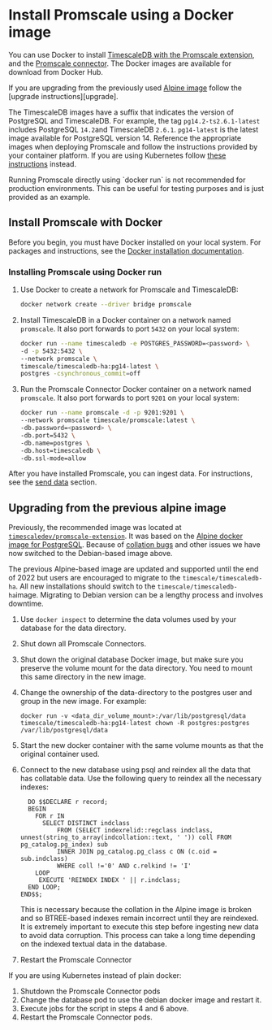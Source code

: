 # Install Promscale using a Docker image
You can use Docker to install 
[TimescaleDB with the Promscale extension][timescaledb-docker-image], 
and the [Promscale connector][promscale-docker-image]. 
The Docker images are available for download from Docker Hub.

If you are upgrading from the previously used [Alpine image][alpine-image]
follow the [upgrade instructions][upgrade].

The TimescaleDB images have a suffix that indicates the version of PostgreSQL
and TimescaleDB. For example, the tag `pg14.2-ts2.6.1-latest` includes
PostgreSQL `14.2`and TimescaleDB `2.6.1`. `pg14-latest` is the latest image
available for PostgreSQL version 14. Reference the appropriate images when
deploying Promscale and follow the instructions provided by your container
platform. If you are using Kubernetes follow [these instructions][promscale-install-kubernetes] instead.

<highlight type="important">
Running Promscale directly using `docker run` is not recommended for production
environments. This can be useful for testing purposes and is just provided as an
example.
</highlight>

## Install Promscale with Docker
Before you begin, you must have Docker installed on your local system. For
packages and instructions, see the [Docker installation documentation][docker-install].

<procedure>

### Installing Promscale using Docker run
1.  Use Docker to create a network for Promscale and TimescaleDB:
    ```bash
    docker network create --driver bridge promscale
    ```
1.  Install TimescaleDB in a Docker container on a network named `promscale`. It
    also port forwards to port `5432` on your local system:
    ```bash
    docker run --name timescaledb -e POSTGRES_PASSWORD=<password> \
    -d -p 5432:5432 \
    --network promscale \
    timescale/timescaledb-ha:pg14-latest \
    postgres -csynchronous_commit=off
    ```
1.  Run the Promscale Connector Docker container on a network named `promscale`.
    It also port forwards to port `9201` on your local system:
    ```bash
    docker run --name promscale -d -p 9201:9201 \
    --network promscale timescale/promscale:latest \
    -db.password=<password> \
    -db.port=5432 \
    -db.name=postgres \
    -db.host=timescaledb \
    -db.ssl-mode=allow
    ```

</procedure>

After you have installed Promscale, you can ingest data.
For instructions, see the [send data][send-data] section.

## Upgrading from the previous alpine image

Previously, the recommended image was located at [`timescaledev/promscale-extension`](https://hub.docker.com/r/timescaledev/promscale-extension).
It was based on the [Alpine docker image for PostgreSQL](https://github.com/docker-library/postgres/blob/e8ebf74e50128123a8d0220b85e357ef2d73a7ec/12/alpine/Dockerfile).
Because of [collation bugs](https://github.com/docker-library/postgres/issues/327) and other issues we have now switched to the Debian-based image above.

The previous Alpine-based image are updated and supported until
the end of 2022 but users are encouraged to migrate to the
`timescale/timescaledb-ha`. All new installations should switch to the
`timescale/timescaledb-ha`image.
<highlight type="note">
Migrating to Debian version can be a lengthy process and involves downtime.
</highlight>

<procedure>

1. Use `docker inspect` to determine the data volumes used by your database for the data directory.
1. Shut down all Promscale Connectors.
1. Shut down the original database Docker image, but make sure you preserve the volume mount
   for the data directory. You need to mount this same directory in the new
   image.
1. Change the ownership of the data-directory to the postgres user and group in
   the new image. For example:

   ```
   docker run -v <data_dir_volume_mount>:/var/lib/postgresql/data timescale/timescaledb-ha:pg14-latest chown -R postgres:postgres /var/lib/postgresql/data
   ```
1. Start the new docker container with the same volume mounts as that the
   original container used.
1. Connect to the new database using psql and reindex all the data that has
   collatable data. Use the following query to reindex all the necessary indexes:

   ```
     DO $$DECLARE r record;
     BEGIN
       FOR r IN
         SELECT DISTINCT indclass
             FROM (SELECT indexrelid::regclass indclass, unnest(string_to_array(indcollation::text, ' ')) coll FROM pg_catalog.pg_index) sub
             INNER JOIN pg_catalog.pg_class c ON (c.oid = sub.indclass)
             WHERE coll !='0' AND c.relkind != 'I'
       LOOP
        EXECUTE 'REINDEX INDEX ' || r.indclass;
     END LOOP;
   END$$;
   ```
   This is necessary because the collation in the Alpine image is broken and so
   BTREE-based indexes remain incorrect until they are reindexed. It is
   extremely important to execute this step before ingesting new data to avoid
   data corruption. This process can take a long time depending on the indexed
   textual data in the database.  

1. Restart the Promscale Connector

</procedure>

If you are using Kubernetes instead of plain docker:
<procedure>

1. Shutdown the Promscale Connector pods
1. Change the database pod to use the debian docker image and restart it.
1. Execute jobs for the script in steps 4 and 6 above.
1. Restart the Promscale Connector pods.

</procedure>

[docker-install]: https://docs.docker.com/get-docker/
[promscale-docker-image]: https://hub.docker.com/r/timescale/promscale/tags
[timescaledb-docker-image]: https://hub.docker.com/r/timescale/timescaledb-ha/tags
[promscale-install-kubernetes]: promscale/:currentVersion:/installation/kubernetes/
[alpine-image]: https://hub.docker.com/r/timescaledev/promscale-extension
[send-data]: promscale/:currentVersion:/send-data/

